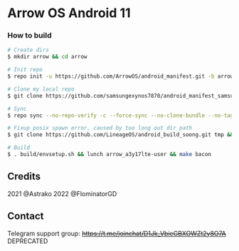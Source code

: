 # Arrow OS Android 11

### How to build ###

```bash
# Create dirs
$ mkdir arrow && cd arrow

# Init repo
$ repo init -u https://github.com/ArrowOS/android_manifest.git -b arrow-11.0

# Clone my local repo
$ git clone https://github.com/samsungexynos7870/android_manifest_samsung_a3y17lte.git -b arrow-11 .repo/local_manifests

# Sync
$ repo sync --no-repo-verify -c --force-sync --no-clone-bundle --no-tags --optimized-fetch --prune -j`nproc` && git clone https://github.com/samsungexynos7870/android_hardware_standalone-ported_interfaces.git -b hardware/standalone-ported && cp -r hardware/standalone-ported/power hardware/arrow/interfaces && cp -r hardware/standalone-ported/powershare hardware/arrow/interfaces && rm -rf hardware/standalone-ported

# Fixup posix spawn error, caused by too long out dir path
$ git clone https://github.com/LineageOS/android_build_soong.git tmp && cp -r tmp/ui/build/config.go cp build/soong/ui/build && rm -rf tmp

# Build
$ . build/envsetup.sh && lunch arrow_a3y17lte-user && make bacon 
```

## Credits
2021 @Astrako 2022 @FlominatorGD

## Contact
Telegram support group: <s>https://t.me/joinchat/D1Jk_VbieGBXOWZt2y8O7A</s> DEPRECATED
